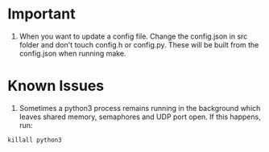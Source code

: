 # Important

1. When you want to update a config file. Change the config.json in src folder and don't touch config.h or config.py. These will be built from the config.json when running make.

# Known Issues
1. Sometimes a python3 process remains running in the background which leaves shared memory, semaphores and UDP port open. If this happens, run:
```
killall python3
```